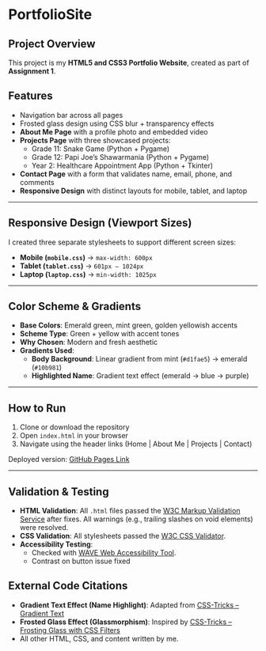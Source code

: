 # PortfolioSite  

## Project Overview  
This project is my **HTML5 and CSS3 Portfolio Website**, created as part of **Assignment 1**.  

## Features  
- Navigation bar across all pages  
- Frosted glass design using CSS blur + transparency effects  
- **About Me Page** with a profile photo and embedded video  
- **Projects Page** with three showcased projects:  
  - Grade 11: Snake Game (Python + Pygame)  
  - Grade 12: Papi Joe’s Shawarmania (Python + Pygame)  
  - Year 2: Healthcare Appointment App (Python + Tkinter)  
- **Contact Page** with a form that validates name, email, phone, and comments  
- **Responsive Design** with distinct layouts for mobile, tablet, and laptop  

---

## Responsive Design (Viewport Sizes)  
I created three separate stylesheets to support different screen sizes:  
- **Mobile (`mobile.css`)** → `max-width: 600px`  
- **Tablet (`tablet.css`)** → `601px – 1024px`  
- **Laptop (`laptop.css`)** → `min-width: 1025px`  

---

## Color Scheme & Gradients  
- **Base Colors**: Emerald green, mint green, golden yellowish accents  
- **Scheme Type**: Green + yellow with accent tones  
- **Why Chosen**: Modern and fresh aesthetic  
- **Gradients Used**:  
  - **Body Background**: Linear gradient from mint (`#d1fae5`) → emerald (`#10b981`)  
  - **Highlighted Name**: Gradient text effect (emerald → blue → purple)  

---

## How to Run  
1. Clone or download the repository  
2. Open `index.html` in your browser  
3. Navigate using the header links (Home | About Me | Projects | Contact)  

Deployed version: [GitHub Pages Link](https://jovalmangalan.github.io/PortfolioSite/)  

---

## Validation & Testing  
- **HTML Validation**: All `.html` files passed the [W3C Markup Validation Service](https://validator.w3.org/) after fixes. All warnings (e.g., trailing slashes on void elements) were resolved.  
- **CSS Validation**: All stylesheets passed the [W3C CSS Validator](https://jigsaw.w3.org/css-validator/).  
- **Accessibility Testing**:  
  - Checked with [WAVE Web Accessibility Tool](https://wave.webaim.org/).  
  - Contrast on button issue fixed


## External Code Citations  
- **Gradient Text Effect (Name Highlight)**: Adapted from [CSS-Tricks – Gradient Text](https://css-tricks.com/gradient-text/) 
- **Frosted Glass Effect (Glassmorphism)**: Inspired by [CSS-Tricks – Frosting Glass with CSS Filters](https://css-tricks.com/frosting-glass-css-filters/)
- All other HTML, CSS, and content written by me.  

